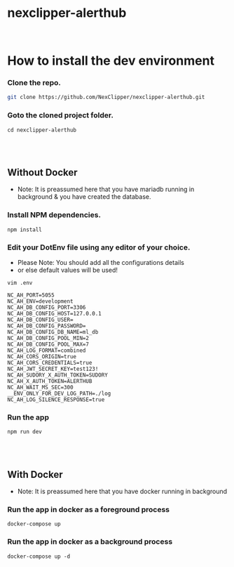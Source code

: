 # nexclipper-alerthub

<br/>

# How to install the dev environment

### Clone the repo.

```bash
git clone https://github.com/NexClipper/nexclipper-alerthub.git
```

### Goto the cloned project folder.

```shell
cd nexclipper-alerthub
```

<br /><br />

## Without Docker

- Note: It is preassumed here that you have mariadb running in background & you have created the database.

### Install NPM dependencies.

```shell
npm install
```

### Edit your DotEnv file using any editor of your choice.

- Please Note: You should add all the configurations details
- or else default values will be used!

```shell
vim .env
```

```
NC_AH_PORT=5055
NC_AH_ENV=development
NC_AH_DB_CONFIG_PORT=3306
NC_AH_DB_CONFIG_HOST=127.0.0.1
NC_AH_DB_CONFIG_USER=
NC_AH_DB_CONFIG_PASSWORD=
NC_AH_DB_CONFIG_DB_NAME=ml_db
NC_AH_DB_CONFIG_POOL_MIN=2
NC_AH_DB_CONFIG_POOL_MAX=7
NC_AH_LOG_FORMAT=combined
NC_AH_CORS_ORIGIN=true
NC_AH_CORS_CREDENTIALS=true
NC_AH_JWT_SECRET_KEY=test123!
NC_AH_SUDORY_X_AUTH_TOKEN=SUDORY
NC_AH_X_AUTH_TOKEN=ALERTHUB
NC_AH_WAIT_MS_SEC=300
__ENV_ONLY_FOR_DEV_LOG_PATH=./log
NC_AH_LOG_SILENCE_RESPONSE=true
```

### Run the app

```shell
npm run dev
```

<br /><br />

## With Docker

- Note: It is preassumed here that you have docker running in background

### Run the app in docker as a foreground process

```shell
docker-compose up
```

### Run the app in docker as a background process

```shell
docker-compose up -d
```
